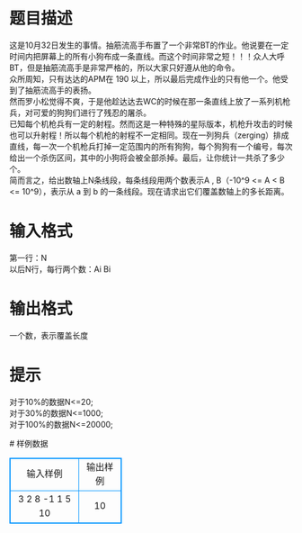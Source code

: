 # 

 
 # 题目描述 
<p>
这是10月32日发生的事情。抽筋流高手布置了一个非常BT的作业。他说要在一定时间内把屏幕上的所有小狗布成一条直线。而这个时间非常之短！！！众人大呼BT，但是抽筋流高手是非常严格的，所以大家只好遵从他的命令。<br>众所周知，只有达达的APM在 190 以上，所以最后完成作业的只有他一个。他受到了抽筋流高手的表扬。<br>然而罗小松觉得不爽，于是他趁达达去WC的时候在那一条直线上放了一系列机枪兵，对可爱的狗狗们进行了残忍的屠杀。<br>已知每个机枪兵有一定的射程。然而这是一种特殊的星际版本，机枪升攻击的时候也可以升射程！所以每个机枪的射程不一定相同。现在一列狗兵（zerging）排成直线，每一次一个机枪兵打掉一定范围内的所有狗狗，每个狗狗有一个编号，每次给出一个杀伤区间，其中的小狗将会被全部杀掉。最后，让你统计一共杀了多少个。<br>简而言之，给出数轴上N条线段，每条线段用两个数表示A , B（-10^9 <= A < B <= 10^9），表示从 a 到 b 的一条线段。现在请求出它们覆盖数轴上的多长距离。<br></p> 

 
 # 输入格式 
<p>
第一行：N<br>以后N行，每行两个数：Ai  Bi<br></p> 

 
 # 输出格式 
<p>
一个数，表示覆盖长度</p> 

 
 # 提示 
<p>
对于10%的数据N<=20;<br>对于30%的数据N<=1000;<br>对于100%的数据N<=20000;<br></p> 
# 样例数据
<style>
        table,table tr th, table tr td { border:1px solid #0094ff; }
        table { width: 200px; min-height: 25px; line-height: 25px; text-align: center; border-collapse: collapse;}   
    </style>
<table>
	<tr>
		<td>输入样例</td>
		<td>输出样例</td>
	</tr>
<tr><td>3
2 8
-1 1
5 10
</td><td>10</td></tr></table>

